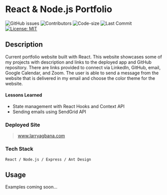 # React & Node.js Portfolio

![GitHub issues](https://img.shields.io/github/issues-raw/Lagbana/portfolio-v2) ![Contributors](https://img.shields.io/github/contributors/Lagbana/portfolio-v2) ![Code-size](https://img.shields.io/github/languages/code-size/Lagbana/portfolio-v2) ![Last Commit](https://img.shields.io/github/last-commit/Lagbana/portfolio-v2) [![License: MIT](https://img.shields.io/badge/License-MIT-yellow.svg)](https://opensource.org/licenses/MIT)

## Description

Current portfolio website built with React. This website showcases some of my projects with description and links to the deployed app and GitHub repository. There are links provided to connect via LinkedIn, GitHub, email, Google Calendar, and Zoom. The user is able to send a message from the website that is delivered in my email and choose the color theme for the website.

#### Lessons Learned
- State management with React Hooks and Context API
- Sending emails using SendGrid API

### Deployed Site

> www.larryagbana.com


### Tech Stack

    React / Node.js / Express / Ant Design

## Usage

Examples coming soon...

